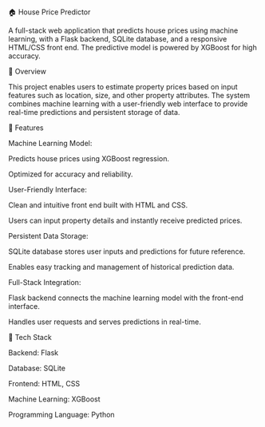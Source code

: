 🏠 House Price Predictor

A full-stack web application that predicts house prices using machine learning, with a Flask backend, SQLite database, and a responsive HTML/CSS front end. The predictive model is powered by XGBoost for high accuracy.

🔹 Overview

This project enables users to estimate property prices based on input features such as location, size, and other property attributes. The system combines machine learning with a user-friendly web interface to provide real-time predictions and persistent storage of data.

🔹 Features

Machine Learning Model:

Predicts house prices using XGBoost regression.

Optimized for accuracy and reliability.

User-Friendly Interface:

Clean and intuitive front end built with HTML and CSS.

Users can input property details and instantly receive predicted prices.

Persistent Data Storage:

SQLite database stores user inputs and predictions for future reference.

Enables easy tracking and management of historical prediction data.

Full-Stack Integration:

Flask backend connects the machine learning model with the front-end interface.

Handles user requests and serves predictions in real-time.

🔹 Tech Stack

Backend: Flask

Database: SQLite

Frontend: HTML, CSS

Machine Learning: XGBoost

Programming Language: Python
